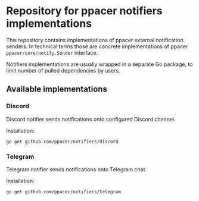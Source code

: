 # Repository for ppacer notifiers implementations

This repository contains implementations of ppacer external notification
senders. In technical terms those are concrete implementations of ppacer
`ppacer/core/notify.Sender` interface.

Notifiers implementations are usually wrapped in a separate Go package, to
limit number of pulled dependencies by users.


## Available implementations

### Discord

Discord notifier sends notifications onto configured Discord channel.

Installation:

```
go get github.com/ppacer/notifiers/discord

```

### Telegram

Telegram notifier sends notifications onto Telegram chat.

Installation:

```
go get github.com/ppacer/notifiers/telegram

```
